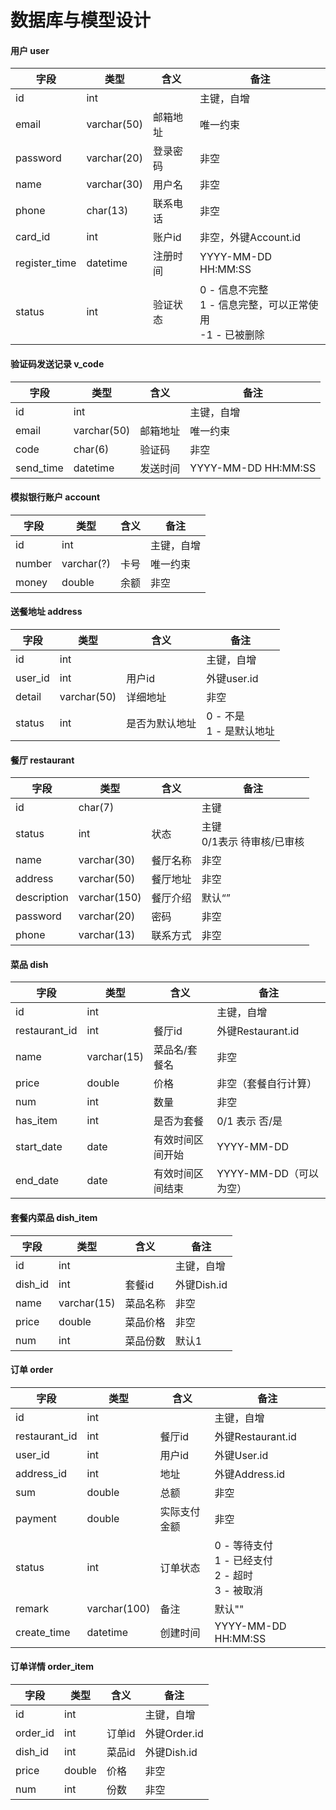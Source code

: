 # 数据库与模型设计

#### 用户 user

| 字段          | 类型        | 含义     | 备注                                                         |
| ------------- | ----------- | -------- | ------------------------------------------------------------ |
| id            | int         |          | 主键，自增                                                   |
| email         | varchar(50) | 邮箱地址 | 唯一约束                                                     |
| password      | varchar(20) | 登录密码 | 非空                                                         |
| name          | varchar(30) | 用户名   | 非空                                                         |
| phone         | char(13)    | 联系电话 | 非空                                                         |
| card_id       | int         | 账户id   | 非空，外键Account.id                                         |
| register_time | datetime    | 注册时间 | YYYY-MM-DD HH:MM:SS                                          |
| status        | int         | 验证状态 | 0 - 信息不完整<br>1 - 信息完整，可以正常使用<br>-1 - 已被删除 |

#### 验证码发送记录 v_code

| 字段      | 类型        | 含义     | 备注                |
| --------- | ----------- | -------- | ------------------- |
| id        | int         |          | 主键，自增          |
| email     | varchar(50) | 邮箱地址 | 唯一约束            |
| code      | char(6)     | 验证码   | 非空                |
| send_time | datetime    | 发送时间 | YYYY-MM-DD HH:MM:SS |

#### 模拟银行账户 account

| 字段   | 类型       | 含义 | 备注       |
| ------ | ---------- | ---- | ---------- |
| id     | int        |      | 主键，自增 |
| number | varchar(?) | 卡号 | 唯一约束   |
| money  | double     | 余额 | 非空       |

#### 送餐地址 address

| 字段    | 类型        | 含义           | 备注                       |
| ------- | ----------- | -------------- | -------------------------- |
| id      | int         |                | 主键，自增                 |
| user_id | int         | 用户id         | 外键user.id                |
| detail  | varchar(50) | 详细地址       | 非空                       |
| status  | int         | 是否为默认地址 | 0 - 不是<br>1 - 是默认地址 |

#### 餐厅 restaurant

| 字段        | 类型         | 含义     | 备注                          |
| ----------- | ------------ | -------- | ----------------------------- |
| id          | char(7)      |          | 主键                          |
| status      | int          | 状态     | 主键<br>0/1表示 待审核/已审核 |
| name        | varchar(30)  | 餐厅名称 | 非空                          |
| address     | varchar(50)  | 餐厅地址 | 非空                          |
| description | varchar(150) | 餐厅介绍 | 默认“”                        |
| password    | varchar(20)  | 密码     | 非空                          |
| phone       | varchar(13)  | 联系方式 | 非空                          |

#### 菜品 dish

| 字段          | 类型        | 含义             | 备注                   |
| ------------- | ----------- | ---------------- | ---------------------- |
| id            | int         |                  | 主键，自增             |
| restaurant_id | int         | 餐厅id           | 外键Restaurant.id      |
| name          | varchar(15) | 菜品名/套餐名    | 非空                   |
| price         | double      | 价格             | 非空（套餐自行计算）   |
| num           | int         | 数量             | 非空                   |
| has_item      | int         | 是否为套餐       | 0/1 表示 否/是         |
| start_date    | date        | 有效时间区间开始 | YYYY-MM-DD             |
| end_date      | date        | 有效时间区间结束 | YYYY-MM-DD（可以为空） |

#### 套餐内菜品 dish_item

| 字段    | 类型        | 含义     | 备注        |
| ------- | ----------- | -------- | ----------- |
| id      | int         |          | 主键，自增  |
| dish_id | int         | 套餐id   | 外键Dish.id |
| name    | varchar(15) | 菜品名称 | 非空        |
| price   | double      | 菜品价格 | 非空        |
| num     | int         | 菜品份数 | 默认1       |

#### 订单 order

| 字段          | 类型         | 含义         | 备注                                                   |
| ------------- | ------------ | ------------ | ------------------------------------------------------ |
| id            | int          |              | 主键，自增                                             |
| restaurant_id | int          | 餐厅id       | 外键Restaurant.id                                      |
| user_id       | int          | 用户id       | 外键User.id                                            |
| address_id    | int          | 地址         | 外键Address.id                                         |
| sum           | double       | 总额         | 非空                                                   |
| payment       | double       | 实际支付金额 | 非空                                                   |
| status        | int          | 订单状态     | 0 - 等待支付<br>1 - 已经支付<br>2 - 超时<br>3 - 被取消 |
| remark        | varchar(100) | 备注         | 默认""                                                 |
| create_time   | datetime     | 创建时间     | YYYY-MM-DD HH:MM:SS                                    |

#### 订单详情 order_item

| 字段     | 类型   | 含义   | 备注         |
| -------- | ------ | ------ | ------------ |
| id       | int    |        | 主键，自增   |
| order_id | int    | 订单id | 外键Order.id |
| dish_id  | int    | 菜品id | 外键Dish.id  |
| price    | double | 价格   | 非空         |
| num      | int    | 份数   | 非空         |

